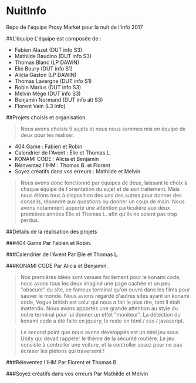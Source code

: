 # NuitInfo
Repo de l'équipe Proxy Market pour la nuit de l'info 2017

##L'équipe
L'équipe est composée de :
- Fabien Alazet (DUT info S3)
- Mathilde Baudino (DUT info S3)
- Thomas Blanc (LP DAWIN)
- Elie Boury (DUT info S1)
- Alicia Gaston (LP DAWIN)
- Thomas Lavergne (DUT info S1)
- Robin Marius (DUT info S3)
- Melvin Mège (DUT info S3)
- Benjamin Normand (DUT info alt S3)
- Florent Vain (L3 info)

##Projets choisis et organisation

>Nous avons choisis 5 sujets et nous nous sommes mis en équipe de deux pour les réaliser.

- 404 Game : Fabien et Robin
- Calendrier de l'Avent : Elie et Thomas L.
- KONAMI CODE : Alicia et Benjamin
- Réinventez l'IHM : Thomas B. et Florent
- Soyez créatifs dans vos erreurs : Mathilde et Melvin

>Nous avons donc fonctionné par équipes de deux, laissant le choix à chaque équipe de l'orientation du sujet et de 
son traitement. Mais nous étions tous à disposition des uns des autres pour donner des conseils, répondre aux questions
ou donner un coup de main. Nous avons notamment apporté une attention particulière aux deux premières années
Elie et Thomas L. afin qu'ils ne soient pas trop perdus.

##Détails de la réalisation des projets

###404 Game
Par Fabien et Robin.

###Calendrier de l'Avent
Par Elie et Thomas L.

###KONAMI CODE
Par Alicia et Benjamin.

>Nos premières idées sont venues facilement pour le konami code, nous avons tous les deux imaginé une page cachée et un peu "obscure" 
du site, ce fameux terminal qu'on ouvre dans les films pour sauver le monde. Nous avions regardé d'autres sites ayant un konami code,
Vogue british est celui qui nous a fait le plus rire, tant il était inattendu. Nous avons apportés une grande attention au style
du notre terminal pour lui donner un effet "moniteur". La détection du konami code a été faite en jquery, le reste en html / css / javascript.

>Le second point que nous avons développés est un mini jeu sous Unity qui devait rappeler le thème de la sécurité routière. Le jeu
consiste à controller une voiture, et la controller assez pour ne pas écraser les pietons qui traversent !

###Réinventez l'IHM
Par Florent et Thomas B.

###Soyez créatifs dans vos erreurs
Par Mathilde et Melvin